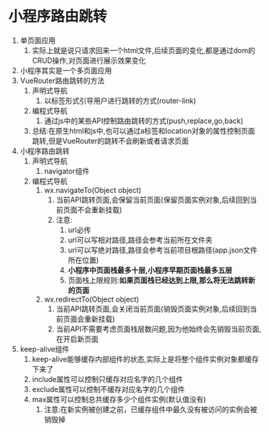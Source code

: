 # 小程序路由跳转

1. 单页面应用
   1. 实际上就是说只请求回来一个html文件,后续页面的变化,都是通过dom的CRUD操作,对页面进行展示效果变化
2. 小程序其实是一个多页面应用
3. VueRouter路由跳转的方法
   1. 声明式导航
      1. 以标签形式引导用户进行跳转的方式(router-link)
   2. 编程式导航
      1. 通过js中的某些API控制路由跳转的方式(push,replace,go,back)
   3. 总结:在原生html和js中,也可以通过a标签和location对象的属性控制页面跳转,但是VueRouter的跳转不会刷新或者请求页面
4. 小程序路由跳转
   1. 声明式导航
      1. navigator组件
   2. 编程式导航
      1. wx.navigateTo(Object object)
         1. 当前API跳转页面,会保留当前页面(保留页面实例对象,后续回到当前页面不会重新挂载)
         2. 注意:
            1. url必传
            2. url可以写相对路径,路径会参考当前所在文件夹
            3. url可以写绝对路径,路径会参考当前项目根路径(app.json文件所在位置)
            4. **小程序中页面栈最多十层,小程序早期页面栈最多五层**
            5. 页面栈上限规则:**如果页面栈已经达到上限,那么将无法跳转新的页面**
      2. wx.redirectTo(Object object)
         1. 当前API跳转页面,会关闭当前页面(销毁页面实例对象,后续回到当前页面会重新挂载)
         2. 当前API不需要考虑页面栈层数问题,因为他始终会先销毁当前页面,在开启新页面
5. keep-alive组件
   1. keep-alive能够缓存内部组件的状态,实际上是将整个组件实例对象都缓存下来了
   2. include属性可以控制只缓存对应名字的几个组件
   3. exclude属性可以控制不缓存对应名字的几个组件
   4. max属性可以控制总共缓存多少个组件实例(默认值没有)
      1. 注意:在新实例被创建之前，已缓存组件中最久没有被访问的实例会被销毁掉

